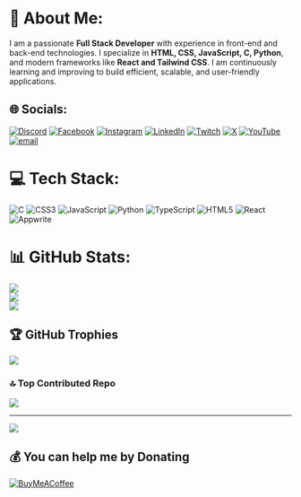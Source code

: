 # 💫 About Me:
I am a passionate **Full Stack Developer** with experience in front-end and back-end technologies. I specialize in **HTML, CSS, JavaScript, C, Python**, and modern frameworks like **React and Tailwind CSS**. I am continuously learning and improving to build efficient, scalable, and user-friendly applications.


## 🌐 Socials:
[![Discord](https://img.shields.io/badge/Discord-%237289DA.svg?logo=discord&logoColor=white)](https://discord.gg/pratik242) [![Facebook](https://img.shields.io/badge/Facebook-%231877F2.svg?logo=Facebook&logoColor=white)](https://facebook.com/PratikHamal) [![Instagram](https://img.shields.io/badge/Instagram-%23E4405F.svg?logo=Instagram&logoColor=white)](https://instagram.com/PratikHamal) [![LinkedIn](https://img.shields.io/badge/LinkedIn-%230077B5.svg?logo=linkedin&logoColor=white)](https://linkedin.com/in/pratik242) [![Twitch](https://img.shields.io/badge/Twitch-%239146FF.svg?logo=Twitch&logoColor=white)](https://twitch.tv/playsalter) [![X](https://img.shields.io/badge/X-black.svg?logo=X&logoColor=white)](https://x.com/pratik242) [![YouTube](https://img.shields.io/badge/YouTube-%23FF0000.svg?logo=YouTube&logoColor=white)](https://youtube.com/@MRAlterYT) [![email](https://img.shields.io/badge/Email-D14836?logo=gmail&logoColor=white)](mailto:acharyapratik214@gmail.com) 

# 💻 Tech Stack:
![C](https://img.shields.io/badge/c-%2300599C.svg?style=for-the-badge&logo=c&logoColor=white) ![CSS3](https://img.shields.io/badge/css3-%231572B6.svg?style=for-the-badge&logo=css3&logoColor=white) ![JavaScript](https://img.shields.io/badge/javascript-%23323330.svg?style=for-the-badge&logo=javascript&logoColor=%23F7DF1E) ![Python](https://img.shields.io/badge/python-3670A0?style=for-the-badge&logo=python&logoColor=ffdd54) ![TypeScript](https://img.shields.io/badge/typescript-%23007ACC.svg?style=for-the-badge&logo=typescript&logoColor=white) ![HTML5](https://img.shields.io/badge/html5-%23E34F26.svg?style=for-the-badge&logo=html5&logoColor=white) ![React](https://img.shields.io/badge/react-%2320232a.svg?style=for-the-badge&logo=react&logoColor=%2361DAFB) ![Appwrite](https://img.shields.io/badge/Appwrite-%23FD366E.svg?style=for-the-badge&logo=appwrite&logoColor=white)
# 📊 GitHub Stats:
![](https://github-readme-stats.vercel.app/api?username=pratikacharya1234&theme=dark&hide_border=false&include_all_commits=false&count_private=false)<br/>
![](https://nirzak-streak-stats.vercel.app/?user=pratikacharya1234&theme=dark&hide_border=false)<br/>
![](https://github-readme-stats.vercel.app/api/top-langs/?username=pratikacharya1234&theme=dark&hide_border=false&include_all_commits=false&count_private=false&layout=compact)

## 🏆 GitHub Trophies
![](https://github-profile-trophy.vercel.app/?username=pratikacharya1234&theme=radical&no-frame=false&no-bg=false&margin-w=4)

### 🔝 Top Contributed Repo
![](https://github-contributor-stats.vercel.app/api?username=pratikacharya1234&limit=5&theme=dark&combine_all_yearly_contributions=true)

---
[![](https://visitcount.itsvg.in/api?id=pratikacharya1234&icon=0&color=0)](https://visitcount.itsvg.in)

  ## 💰 You can help me by Donating
  [![BuyMeACoffee](https://img.shields.io/badge/Buy%20Me%20a%20Coffee-ffdd00?style=for-the-badge&logo=buy-me-a-coffee&logoColor=black)](https://buymeacoffee.com/acharyapz1n) 

  
<!-- Proudly created with GPRM ( https://gprm.itsvg.in ) -->
